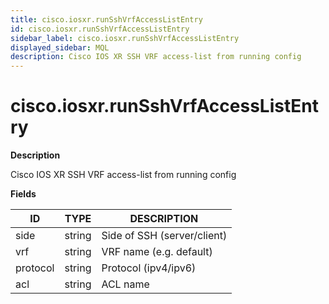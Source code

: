 ```yaml
---
title: cisco.iosxr.runSshVrfAccessListEntry
id: cisco.iosxr.runSshVrfAccessListEntry
sidebar_label: cisco.iosxr.runSshVrfAccessListEntry
displayed_sidebar: MQL
description: Cisco IOS XR SSH VRF access-list from running config
---
```


# cisco.iosxr.runSshVrfAccessListEntry

**Description**

Cisco IOS XR SSH VRF access-list from running config

**Fields**

| ID       | TYPE   | DESCRIPTION                 |
| -------- | ------ | --------------------------- |
| side     | string | Side of SSH (server/client) |
| vrf      | string | VRF name (e.g. default)     |
| protocol | string | Protocol (ipv4/ipv6)        |
| acl      | string | ACL name                    |
